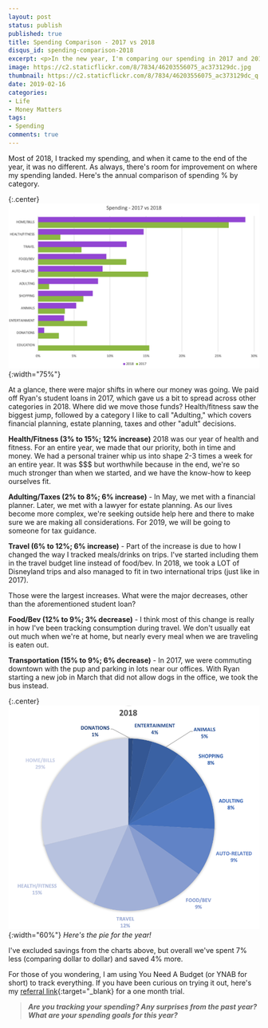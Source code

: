 ```yaml
---
layout: post
status: publish
published: true
title: Spending Comparison - 2017 vs 2018
disqus_id: spending-comparison-2018
excerpt: <p>In the new year, I'm comparing our spending in 2017 and 2018. There were shifts in some categories, such as education, health/fitness, adulting.</p>
image: https://c2.staticflickr.com/8/7834/46203556075_ac373129dc.jpg
thumbnail: https://c2.staticflickr.com/8/7834/46203556075_ac373129dc_q.jpg
date: 2019-02-16
categories:
- Life
- Money Matters
tags: 
- Spending
comments: true
---
```

Most of 2018, I tracked my spending, and when it came to the end of the year, it was no different. As always, there's room for improvement on where my spending landed. Here's the annual comparison of spending % by category. 

{:.center}
![Spending Comparison - 2017 vs 2018](/assets/posts/2019-02-16/2017vs2018.png){:width="75%"}

At a glance, there were major shifts in where our money was going. We paid off Ryan's student loans in 2017, which gave us a bit to spread across other categories in 2018. Where did we move those funds? Health/fitness saw the biggest jump, followed by a category I like to call "Adulting," which covers financial planning, estate planning, taxes and other "adult" decisions. 

**Health/Fitness (3% to 15%; 12% increase)** 2018 was our year of health and fitness. For an entire year, we made that our priority, both in time and money. We had a personal trainer whip us into shape 2-3 times a week for an entire year. It was $$$ but worthwhile because in the end, we're so much stronger than when we started, and we have the know-how to keep ourselves fit.

**Adulting/Taxes (2% to 8%; 6% increase)** - In May, we met with a financial planner. Later, we met with a lawyer for estate planning. As our lives become more complex, we're seeking outside help here and there to make sure we are making all considerations. For 2019, we will be going to someone for tax guidance.

**Travel (6% to 12%; 6% increase)** - Part of the increase is due to how I changed the way I tracked meals/drinks on trips. I've started including them in the travel budget line instead of food/bev. In 2018, we took a LOT of Disneyland trips and also managed to fit in two international trips (just like in 2017).

Those were the largest increases. What were the major decreases, other than the aforementioned student loan?

**Food/Bev (12% to 9%; 3% decrease)** - I think most of this change is really in how I've been tracking consumption during travel. We don't usually eat out much when we're at home, but nearly every meal when we are traveling is eaten out. 

**Transportation (15% to 9%; 6% decrease)** - In 2017, we were commuting downtown with the pup and parking in lots near our offices. With Ryan starting a new job in March that did not allow dogs in the office, we took the bus instead.

{:.center}
![2018 Spending](/assets/posts/2019-02-16/2018spend.png){:width="60%"} 
_Here's the pie for the year!_

I've excluded savings from the charts above, but overall we've spent 7% less (comparing dollar to dollar) and saved 4% more. 

For those of you wondering, I am using You Need A Budget (or YNAB for short) to track everything. If you have been curious on trying it out, here's my [referral link](https://ynab.com/referral/?ref=BWZcB3gkMhf1SYyg&utm_source=customer_referral){:target="_blank} for a one month trial. 

>**_Are you tracking your spending? Any surprises from the past year? What are your spending goals for this year?_**
